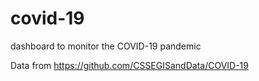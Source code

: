 # covid-19
dashboard to monitor the COVID-19 pandemic

Data from https://github.com/CSSEGISandData/COVID-19
